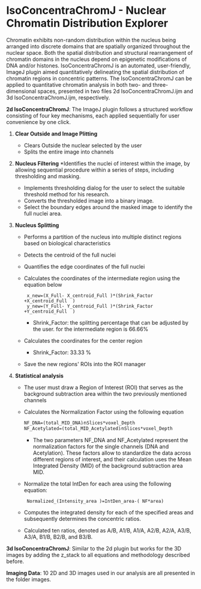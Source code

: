 # IsoConcentraChromJ - Nuclear Chromatin Distribution Explorer
Chromatin exhibits non-random distribution within the nucleus being arranged into discrete domains that are spatially organized throughout the nuclear space. Both the spatial distribution and structural rearrangement of chromatin domains in the nucleus depend on epigenetic modifications of DNA and/or histones. IsoConcentraChromJ is an automated, user-friendly, ImageJ plugin aimed quantitatively delineating the spatial distribution of chromatin regions in concentric patterns.
The IsoConcentraChromJ can be applied to quantitative chromatin analysis in both two- and three-dimensional spaces, presented in two files 2d IsoConcentraChromJ.ijm and 3d IsoConcentraChromJ.ijm, respectively.

**2d IsoConcentraChromJ**: The ImageJ plugin follows a structured workflow consisting of four key mechanisms, each applied sequentially for user convenience by one click. 

  1. **Clear Outside and Image Plitting**
     * Clears Outside the nuclear selected by the user
     * Splits the entire image into channels
       
  3. **Nucleus Filtering**
     *Identifies the nuclei of interest within the image, by allowing sequential procedure within a series of steps, including thresholding and masking.
       * Implements thresholding dialog for the user to select the suitable threshold method for his research.
       * Converts the thresholded image into a binary image.
       * Select the boundary edges around the masked image to identify the full nuclei area.
     
  5. **Nucleus Splitting**
       * Performs a partition of the nucleus into multiple distinct regions based on biological characteristics
       * Detects the centroid of the full nuclei
       * Quantifies the edge coordinates of the full nuclei
       * Calculates the coordinates of the intermediate region using the equation below
         
              x_new=(X_Full- X_centroid_Full )*(Shrink_Factor  +X_centroid_Full  )
              y_new=(Y_Full- Y_centroid_Full )*(Shrink_Factor  +Y_centroid_Full  )

          * Shrink_Factor: the splitting percentage that can be adjusted by the user. for the intermediate region is 66.66%
      * Calculates the coordinates for the center region
          *  Shrink_Factor: 33.33 %
      * Save the new regions' ROIs into the ROI manager
        
  7. **Statistical analysis**
       * The user must draw a Region of Interest (ROI) that serves as the background subtraction area within the two previously mentioned channels
       * Calculates the Normalization Factor using the following equation
         
             NF_DNA=(total_MID_DNA)⁄nSlices*voxel_Depth                          	
             NF_Acetylated=(total_MID_Acetylated)⁄nSlices*voxel_Depth
           *   The two parameters NF_DNA and NF_Acetylated  represent the normalization factors for the single channels (DNA and Acetylation). These factors allow to standardize the data across different regions of interest, and their calculation uses the Mean Integrated Density (MID) of the background subtraction area  MID.  
       * Normalize the total IntDen for each area using the following equation:
    
              Normalized_(Intensity_area )=IntDen_area-( NF*area)             
       * Computes the integrated density for each of the specified areas and subsequently determines the concentric ratios.
       * Calculated ten ratios, denoted as A/B, A1/B, A1/A, A2/B, A2/A, A3/B, A3/A, B1/B, B2/B, and B3/B.
    
 **3d IsoConcentraChromJ**: Similar to the 2d plugin but works for the 3D images by adding the z_stack to all equations and methodology described before.

 **Imaging Data**: 10 2D and 3D images used in our analysis are all presented in the folder images.
